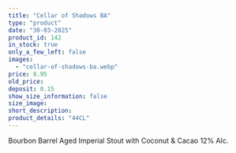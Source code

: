 ```yaml
---
title: "Cellar of Shadows BA"
type: "product"
date: "30-03-2025"
product_id: 142
in_stock: true
only_a_few_left: false
images:
  - "cellar-of-shadows-ba.webp"
price: 8.95
old_price:
deposit: 0.15
show_size_information: false
size_image:
short_description:
product_details: "44CL"
---
```


Bourbon Barrel Aged Imperial Stout with Coconut & Cacao 12% Alc.
